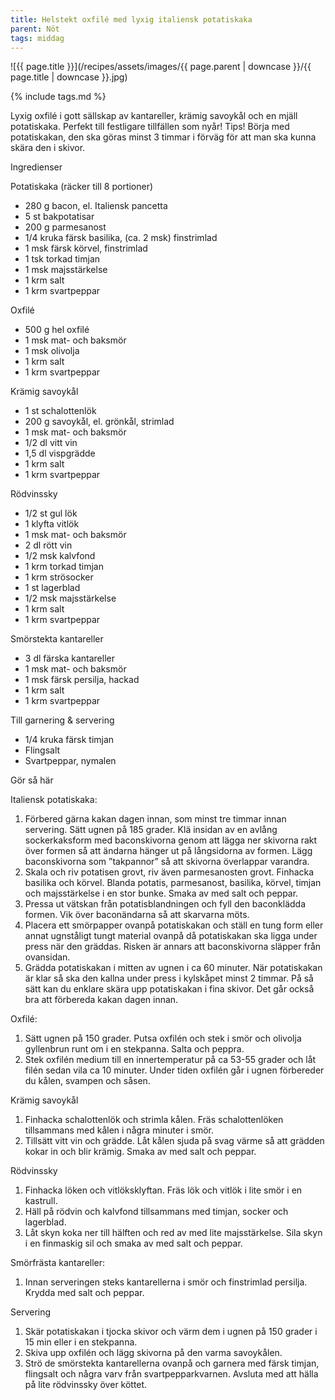 ```yaml
---
title: Helstekt oxfilé med lyxig italiensk potatiskaka
parent: Nöt
tags: middag
---
```

![{{ page.title }}](/recipes/assets/images/{{ page.parent | downcase }}/{{ page.title | downcase }}.jpg)

{% include tags.md %}

Lyxig oxfilé i gott sällskap av kantareller, krämig savoykål och en mjäll potatiskaka. Perfekt till festligare tillfällen som nyår! Tips! Börja med potatiskakan, den ska göras minst 3 timmar i förväg för att man ska kunna skära den i skivor.

Ingredienser

Potatiskaka (räcker till 8 portioner)

- 280 g bacon, el. Italiensk pancetta
- 5 st bakpotatisar
- 200 g parmesanost
- 1/4 kruka färsk basilika, (ca. 2 msk) finstrimlad
- 1 msk färsk körvel, finstrimlad
- 1 tsk torkad timjan
- 1 msk majsstärkelse
- 1 krm salt
- 1 krm svartpeppar

Oxfilé

- 500 g hel oxfilé
- 1 msk mat- och baksmör
- 1 msk olivolja
- 1 krm salt
- 1 krm svartpeppar

Krämig savoykål

- 1 st schalottenlök
- 200 g savoykål, el. grönkål, strimlad
- 1 msk mat- och baksmör
- 1/2 dl vitt vin
- 1,5 dl vispgrädde
- 1 krm salt
- 1 krm svartpeppar

Rödvinssky

- 1/2 st gul lök
- 1 klyfta vitlök
- 1 msk mat- och baksmör
- 2 dl rött vin
- 1/2 msk kalvfond
- 1 krm torkad timjan
- 1 krm strösocker
- 1 st lagerblad
- 1/2 msk majsstärkelse
- 1 krm salt
- 1 krm svartpeppar

Smörstekta kantareller

- 3 dl färska kantareller
- 1 msk mat- och baksmör
- 1 msk färsk persilja, hackad
- 1 krm salt
- 1 krm svartpeppar

Till garnering & servering

- 1/4 kruka färsk timjan
- Flingsalt
- Svartpeppar, nymalen

Gör så här

Italiensk potatiskaka:

1. Förbered gärna kakan dagen innan, som minst tre timmar innan servering. Sätt ugnen på 185 grader. Klä insidan av en avlång sockerkaksform med baconskivorna genom att lägga ner skivorna rakt över formen så att ändarna hänger ut på långsidorna av formen. Lägg baconskivorna som ”takpannor” så att skivorna överlappar varandra.
2. Skala och riv potatisen grovt, riv även parmesanosten grovt. Finhacka basilika och körvel. Blanda potatis, parmesanost, basilika, körvel, timjan och majsstärkelse i en stor bunke. Smaka av med salt och peppar.
3. Pressa ut vätskan från potatisblandningen och fyll den baconklädda formen. Vik över baconändarna så att skarvarna möts.
4. Placera ett smörpapper ovanpå potatiskakan och ställ en tung form eller annat ugnståligt tungt material ovanpå då potatiskakan ska ligga under press när den gräddas. Risken är annars att baconskivorna släpper från ovansidan.
5. Grädda potatiskakan i mitten av ugnen i ca 60 minuter. När potatiskakan är klar så ska den kallna under press i kylskåpet minst 2 timmar. På så sätt kan du enklare skära upp potatiskakan i fina skivor. Det går också bra att förbereda kakan dagen innan.

Oxfilé:

1. Sätt ugnen på 150 grader. Putsa oxfilén och stek i smör och olivolja gyllenbrun runt om i en stekpanna. Salta och peppra.
2. Stek oxfilén medium till en innertemperatur på ca 53-55 grader och låt filén sedan vila ca 10 minuter. Under tiden oxfilén går i ugnen förbereder du kålen, svampen och såsen.

Krämig savoykål

1. Finhacka schalottenlök och strimla kålen. Fräs schalottenlöken tillsammans med kålen i några minuter i smör.
2. Tillsätt vitt vin och grädde. Låt kålen sjuda på svag värme så att grädden kokar in och blir krämig. Smaka av med salt och peppar.

Rödvinssky

1. Finhacka löken och vitlöksklyftan. Fräs lök och vitlök i lite smör i en kastrull.
2. Häll på rödvin och kalvfond tillsammans med timjan, socker och lagerblad.
3. Låt skyn koka ner till hälften och red av med lite majsstärkelse. Sila skyn i en finmaskig sil och smaka av med salt och peppar.

Smörfrästa kantareller:

1. Innan serveringen steks kantarellerna i smör och finstrimlad persilja. Krydda med salt och peppar.

Servering

1. Skär potatiskakan i tjocka skivor och värm dem i ugnen på 150 grader i 15 min eller i en stekpanna.
2. Skiva upp oxfilén och lägg skivorna på den varma savoykålen.
3. Strö de smörstekta kantarellerna ovanpå och garnera med färsk timjan, flingsalt och några varv från svartpepparkvarnen. Avsluta med att hälla på lite rödvinssky över köttet.
